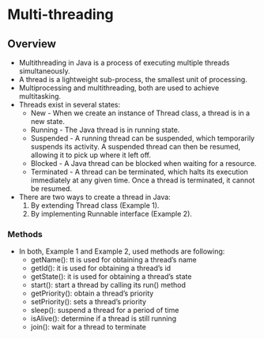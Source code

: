 # Multi-threading

## Overview

- Multithreading in Java is a process of executing multiple threads simultaneously.
- A thread is a lightweight sub-process, the smallest unit of processing. 
- Multiprocessing and multithreading, both are used to achieve multitasking.
- Threads exist in several states:
  - New - When we create an instance of Thread class, a thread is in a new state. 
  - Running - The Java thread is in running state. 
  - Suspended - A running thread can be suspended, which temporarily suspends its activity. A suspended thread can then be resumed, allowing it to pick up where it left off. 
  - Blocked - A Java thread can be blocked when waiting for a resource. 
  - Terminated - A thread can be terminated, which halts its execution immediately at any given time. Once a thread is terminated, it cannot be resumed.
- There are two ways to create a thread in Java:
  1) By extending Thread class (Example 1).
  2) By implementing Runnable interface (Example 2).

### Methods 

- In both, Example 1 and Example 2, used methods are following:
  - getName(): tt is used for obtaining a thread’s name 
  - getId(): it is used for obtaining a thread’s id
  - getState(): it is used for obtaining a thread’s state
  - start(): start a thread by calling its run() method
  - getPriority(): obtain a thread’s priority 
  - setPriority(): sets a thread’s priority
  - sleep(): suspend a thread for a period of time
  - isAlive(): determine if a thread is still running 
  - join(): wait for a thread to terminate
    
    